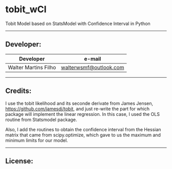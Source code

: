# tobit_wCI
Tobit Model based on StatsModel with Confidence Interval in Python 

---

## Developer:

| Developer  | e-mail |
| ------------- | ------------- |
| Walter Martins Filho  | walterwsmf@outlook.com |

---

## Credits:

I use the tobit likelihood and its seconde derivate from James Jensen, https://github.com/jamesdj/tobit, and just re-write the part for which package will implement the linear regression. In this case, I used the OLS routine from Statsmodel package. 

Also, I add the routines to obtain the confidence interval from the Hessian matrix that came from scipy.optimize, which gave to us the maximum and minimum limits for our model.

---
## License:

